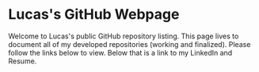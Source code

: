 # Lucas's GitHub Webpage
Welcome to Lucas's public GitHub repository listing. This page lives to document all of my developed repositories (working and finalized). Please follow the links below to view. Below that is a link to my LinkedIn and Resume.
